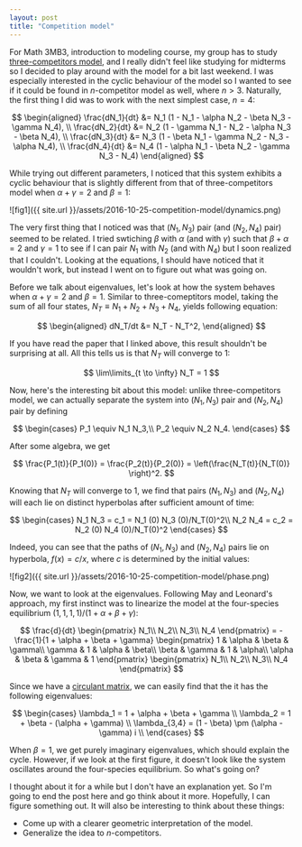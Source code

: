 ```yaml
---
layout: post
title: "Competition model"
---
```


For Math 3MB3, introduction to modeling course, my group has to study [three-competitors model](http://epubs.siam.org/doi/abs/10.1137/0129022), and I really didn't feel like studying for midterms so I decided to play around with the model for a bit last weekend. I was especially interested in the cyclic behaviour of the model so I wanted to see if it could be found in $n$-competitor model as well, where $n > 3$. Naturally, the first thing I did was to work with the next simplest case, $n = 4$:

$$
\begin{aligned}
\frac{dN_1}{dt} &= N_1 (1 - N_1 - \alpha N_2 - \beta N_3 - \gamma N_4), \\
\frac{dN_2}{dt} &= N_2 (1 - \gamma N_1 - N_2 - \alpha N_3 - \beta N_4), \\
\frac{dN_3}{dt} &= N_3 (1 - \beta N_1 - \gamma N_2 - N_3 - \alpha N_4), \\
\frac{dN_4}{dt} &= N_4 (1 - \alpha N_1 - \beta N_2 - \gamma N_3 - N_4)
\end{aligned}
$$

While trying out different parameters, I noticed that this system exhibits a cyclic behaviour that is slightly different from that of three-competitors model when $\alpha + \gamma = 2$ and $\beta = 1$:

![fig1]({{ site.url }}/assets/2016-10-25-competition-model/dynamics.png)

The very first thing that I noticed was that $(N_1, N_3)$ pair (and $(N_2, N_4)$ pair) seemed to be related. I tried swtiching $\beta$ with $\alpha$ (and with $\gamma$) such that $\beta + \alpha = 2$ and $\gamma = 1$ to see if I can pair $N_1$ with $N_2$ (and with $N_4$) but I soon realized that I couldn't. Looking at the equations, I should have noticed that it wouldn't work, but instead I went on to figure out what was going on.

Before we talk about eigenvalues, let's look at how the system behaves when $\alpha + \gamma = 2$ and $\beta = 1$. Similar to three-comeptitors model, taking the sum of all four states, $N_T \equiv N_1 + N_2 + N_3 + N_4$, yields following equation:

$$
\begin{aligned}
dN_T/dt &= N_T - N_T^2,
\end{aligned}
$$

If you have read the paper that I linked above, this result shouldn't be surprising at all. All this tells us is that $N_T$ will converge to 1:

$$
\lim\limits_{t \to \infty} N_T = 1
$$

Now, here's the interesting bit about this model: unlike three-competitors model, we can actually separate the system into $(N_1, N_3)$ pair and $(N_2, N_4)$ pair by defining

$$
\begin{cases}
P_1 \equiv N_1 N_3,\\
P_2 \equiv N_2 N_4.
\end{cases}
$$

After some algebra, we get

$$
\frac{P_1(t)}{P_1(0)} = \frac{P_2(t)}{P_2(0)} = \left(\frac{N_T(t)}{N_T(0)} \right)^2.
$$

Knowing that $N_T$ will converge to $1$, we find that pairs $(N_1, N_3)$ and $(N_2, N_4)$ will each lie on distinct hyperbolas after sufficient amount of time:

$$
\begin{cases}
N_1 N_3 = c_1 = N_1 (0) N_3 (0)/N_T(0)^2\\
N_2 N_4 = c_2 = N_2 (0) N_4 (0)/N_T(0)^2
\end{cases}
$$

Indeed, you can see that the paths of $(N_1, N_3)$ and $(N_2, N_4)$ pairs lie on hyperbola, $f(x) = c/x$, where $c$ is determined by the initial values:

![fig2]({{ site.url }}/assets/2016-10-25-competition-model/phase.png)

Now, we want to look at the eigenvalues. Following May and Leonard's approach, my first instinct was to linearize the model at the four-species equilibrium $(1, 1, 1, 1)/(1 + \alpha + \beta + \gamma)$: 

$$
\frac{d}{dt} \begin{pmatrix}
N_1\\
N_2\\
N_3\\
N_4
\end{pmatrix} = - \frac{1}{1 + \alpha + \beta + \gamma} \begin{pmatrix}
1 & \alpha & \beta & \gamma\\
\gamma & 1 & \alpha & \beta\\
\beta & \gamma & 1 & \alpha\\
\alpha & \beta & \gamma & 1
\end{pmatrix} \begin{pmatrix}
N_1\\
N_2\\
N_3\\
N_4
\end{pmatrix}
$$

Since we have a [circulant matrix](https://en.wikipedia.org/wiki/Circulant_matrix), we can easily find that the it has the following eigenvalues:

$$
\begin{cases}
\lambda_1 = 1 + \alpha + \beta + \gamma \\
\lambda_2 = 1 + \beta - (\alpha + \gamma) \\
\lambda_{3,4} = (1 - \beta) \pm (\alpha - \gamma) i \\
\end{cases}
$$

When $\beta = 1$, we get purely imaginary eigenvalues, which should explain the cycle. However, if we look at the first figure, it doesn't look like the system oscillates around the four-species equilibrium. So what's going on?

I thought about it for a while but I don't have an explanation yet. So I'm going to end the post here and go think about it more. Hopefully, I can figure something out. It will also be interesting to think about these things:

* Come up with a clearer geometric interpretation of the model.
* Generalize the idea to $n$-competitors.